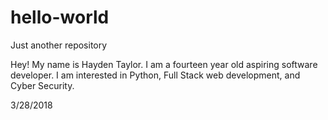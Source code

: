 # hello-world
Just another repository

Hey! My name is Hayden Taylor. I am a fourteen year old aspiring software developer. I am interested in Python, Full Stack web development, and Cyber Security.

3/28/2018
